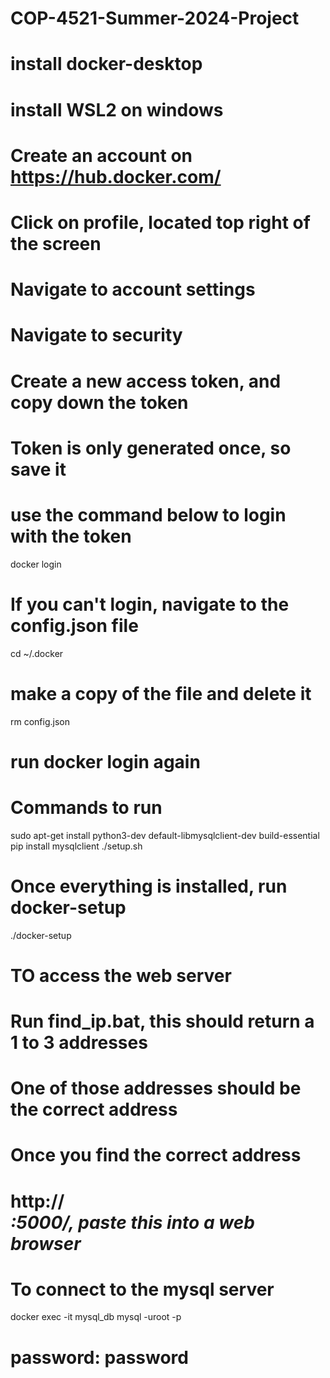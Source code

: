 # COP-4521-Summer-2024-Project

# install docker-desktop 
# install WSL2 on windows

# Create an account on https://hub.docker.com/
# Click on profile, located top right of the screen
# Navigate to account settings 
# Navigate to security
# Create a new access token, and copy down the token
# Token is only generated once, so save it 

# use the command below to login with the token
docker login

# If you can't login, navigate to the config.json file
cd ~/.docker
# make a copy of the file and delete it
rm config.json
# run docker login again

# Commands to run
sudo apt-get install python3-dev default-libmysqlclient-dev build-essential
pip install mysqlclient
./setup.sh

# Once everything is installed, run docker-setup
./docker-setup

# TO access the web server
# Run find_ip.bat, this should return a 1 to 3 addresses
# One of those addresses should be the correct address
# Once you find the correct address
# http://<address>:5000/, paste this into a web browser 

# To connect to the mysql server
docker exec -it mysql_db mysql -uroot -p
# password: password